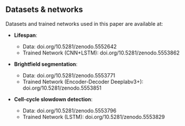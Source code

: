 ## Datasets & networks ## 
Datasets and trained networks used in this paper are available at:

* **Lifespan**: 
  * Data: doi.org/10.5281/zenodo.5552642 
  * Trained Network (CNN+LSTM): doi.org/10.5281/zenodo.5553862 

* **Brightfield segmentation**:
  * Data: doi.org/10.5281/zenodo.5553771
  * Trained Network (Encoder-Decoder Deeplabv3+): doi.org/10.5281/zenodo.5553851

* **Cell-cycle slowdown detection**: 
  * Data: doi.org/10.5281/zenodo.5553796
  * Trained Network (LSTM): doi.org/10.5281/zenodo.5553829
